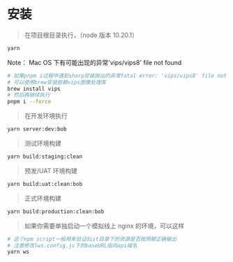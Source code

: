 # 安装

> 在项目根目录执行，（node 版本 10.20.1）

```bash test
yarn
```

Note： Mac OS 下有可能出现的异常'vips/vips8' file not found

```bash
# 如果pnpm i过程中遇到sharp安装抛出的异常fatal error: 'vips/vips8' file not found
# 可以使用brew安装依赖vips图像处理库
brew install vips
# 然后再继续执行
pnpm i --force
```

> 在开发环境执行

```bash
yarn server:dev:bob
```

> 测试环境构建

```bash
yarn build:staging:clean
```

> 预发/UAT 环境构建

```bash
yarn build:uat:clean:bob
```

> 正式环境构建

```bash
yarn build:production:clean:bob
```

> 如果你需要单独启动一个模拟线上 nginx 的环境，可以这样

```bash
# 这个npm script一般用来验证dist目录下的资源是否按预期正确输出
# 注意修改lws.config.js下的baseURL指向api域名
yarn ws
```
